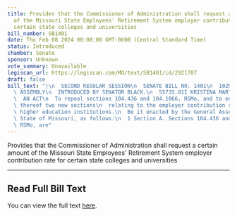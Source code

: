 ```yaml
---
title: Provides that the Commissioner of Administration shall request a certain amount
  of the Missouri State Employees' Retirement System employer contribution rate for
  certain state colleges and universities
bill_number: SB1401
date: Thu Feb 08 2024 00:00:00 GMT-0600 (Central Standard Time)
status: Introduced
chamber: Senate
sponsor: Unknown
vote_summary: Unavailable
legiscan_url: https://legiscan.com/MO/text/SB1401/id/2921707
draft: false
bill_text: "|\n  SECOND REGULAR SESSION\n  SENATE BILL NO. 1401\n  102ND GENERA L\
  \ ASSEMBLY\n  INTRODUCED BY SENATOR BLACK.\n  5573S.01I KRISTINA MARTIN, Secretary\n\
  \  AN ACT\n  To repeal sections 104.436 and 104.1066, RSMo, and to enact in lieu\
  \ thereof two new sections\n  relating to the employer contribution rate for certain\
  \ higher education institutions.\n  Be it enacted by the General Assembly of the\
  \ State of Missouri, as follows:\n  1 Section A. Sections 104.436 and 104.1066,\
  \ RSMo, are"
---
```

Provides that the Commissioner of Administration shall request a certain amount of the Missouri State Employees' Retirement System employer contribution rate for certain state colleges and universities

---

## Read Full Bill Text

You can view the full text [here](https://legiscan.com/MO/text/SB1401/id/2921707).

